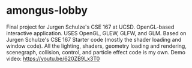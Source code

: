 # amongus-lobby
Final project for Jurgen Schulze's CSE 167 at UCSD.  OpenGL-based interactive application.  USES OpenGL, GLEW, GLFW, and GLM.  Based on Jurgen Schulze's CSE 167 Starter code (mostly the shader loading and window code). All the lighting, shaders, geometry loading and rendering, scenegraph, collision, control, and particle effect code is my own.
Demo video: https://youtu.be/620ZB9Lx3T0
